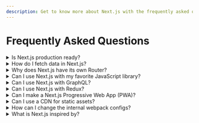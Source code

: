 ```yaml
---
description: Get to know more about Next.js with the frequently asked questions.
---
```


# Frequently Asked Questions

<details>
  <summary>Is Next.js production ready?</summary>
  <p>Yes! Next.js is used by many of the top websites in the world. See the
  <a href="/showcase">Showcase</a> for more info.</p>
</details>

<details>
  <summary>How do I fetch data in Next.js?</summary>
  Next.js provides a variety of methods depending on your use case. You can use:
  <ul>
    <li> Client-side rendering: Fetch data with <a href="/docs/basic-features/data-fetching/client-side.md#client-side-data-fetching-with-useeffect">useEffect</a> or <a href="/docs/basic-features/data-fetching/client-side.md#client-side-data-fetching-with-swr">SWR</a> inside your React components</li>
    <li> Server-side rendering with <a href="/docs/basic-features/data-fetching/get-server-side-props.md">getServerSideProps</a></li>
    <li> Static-site generation with <a href="/docs/basic-features/data-fetching/get-static-props.md">getStaticProps</a></li>
    <li> Incremental Static Regeneration by <a href="/docs/basic-features/data-fetching/incremental-static-regeneration.md">adding the `revalidate` prop to getStaticProps</a></li>
  </ul>
  To learn more about data fetching, visit our <a href="/docs/basic-features/data-fetching/overview.md">data fetching documentation</a>.
</details>

<details>
  <summary>Why does Next.js have its own Router?</summary>
  Next.js ships with a built-in router for a few reasons:
  <ul>
    <li>It uses a file-system based router which reduces configuration</li>
    <li>It supports shallow routing which allows you to change the URL without running data fetching methods</li>
    <li>It can avoid client-side routes manifest since routes don’t need to be known ahead of time </li>
    <li>Routes are always lazy-loadable</li>
  </ul>
    If you're migrating from React Router, see the <a href="/docs/migrating/from-react-router.md">migration documentation</a>.
</details>

<details>
  <summary>Can I use Next.js with my favorite JavaScript library?</summary>
  <p>Yes! We have hundreds of examples of this in action in our <a href="https://github.com/vercel/next.js/tree/canary/examples">examples directory</a>.</p>
</details>

<details>
  <summary>Can I use Next.js with GraphQL?</summary>
  <p>Yes! Here's an <a href="https://github.com/vercel/next.js/tree/canary/examples/with-apollo">example with Apollo</a> and an <a href="https://github.com/vercel/next.js/tree/canary/examples/api-routes-graphql">example API route with GraphQL</a>.</p>
</details>

<details>
  <summary>Can I use Next.js with Redux?</summary>
  <p>Yes! Here's an <a href="https://github.com/vercel/next.js/tree/canary/examples/with-redux">example with Redux</a> and an <a href="https://github.com/vercel/next.js/tree/canary/examples/with-redux-thunk">example with thunk</a>.</p>
</details>

<details>
  <summary>Can I make a Next.js Progressive Web App (PWA)?</summary>
   <p>Yes! Here's our <a href="https://github.com/vercel/next.js/tree/canary/examples/progressive-web-app">Next.js PWA Example</a>.</p>
</details>

<details>
  <summary>Can I use a CDN for static assets?</summary>
  <p>Yes! When you deploy your Next.js application to <a href="https://vercel.com">Vercel</a>, your static assets are automatically detected and served by the Edge Network. If you self-host Next.js, you can learn how to manually configure the asset prefix <a href="/docs/api-reference/next.config.js/cdn-support-with-asset-prefix.md">here</a>.</p>
</details>

<details>
  <summary>How can I change the internal webpack configs?</summary>
  <p>Next.js tries its best to remove the overhead of webpack configurations through supporting the most popular use cases. For advanced cases where more control is needed, refer to the <a href="/docs/api-reference/next.config.js/custom-webpack-config.md">custom webpack config documentation</a>.</p>
</details>

<details>
  <summary>What is Next.js inspired by?</summary>
  <p>Many of the goals we set out to accomplish were the ones listed in The <a href="https://rauchg.com/2014/7-principles-of-rich-web-applications">7 principles of Rich Web Applications</a> by Guillermo Rauch.</p>

  <p>The ease-of-use of PHP is a great inspiration. We feel Next.js is a suitable replacement for many scenarios where you would otherwise use PHP to output HTML.</p>

  <p>Unlike PHP, we benefit from the ES6 module system and every page exports a component or function that can be easily imported for lazy evaluation or testing.</p>

  <p>As we were researching options for server-rendering React that didn’t involve a large number of steps, we came across <a href="https://github.com/facebookarchive/react-page">react-page</a> (now deprecated), a similar approach to Next.js by the creator of React Jordan Walke.</p>
</details>
